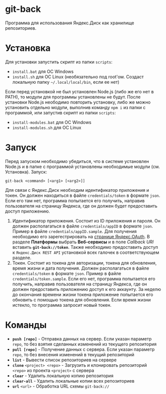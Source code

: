 # git-back
Программа для использования Яндекс.Диск как хранилище репозиториев.

# Установка
Для установки запустить скрипт из папки `scripts`:
- `install.bat` для ОС Windows
- `install.sh` для ОС Linux (необязательно под root'ом. Создаст локальную папку `~/.local/local/bin`, если ее нет)

Если перед установкой не был установлен Node.js (либо же его нет в PATH), то модули для программы установлены не будут. После установки Node.js неободимо повторить установку, либо же можно установить отдельно модули, выполнив команду `npm i` из папки с программой, или запустив скрипт из папки `scripts`:
- `install-modules.bat` для ОС Windows
- `install-modules.sh` для ОС Linux

# Запуск
Перед запуском необходимо убедиться, что в системе установлен Node.js и в папке с программой установлены необходимые модули (см. Установка). Запуск:
```
git-back <command> [<arg1> [<arg2>]]
```
Для связи с Яндекс.Диск необходим идентификатор приложения и токен. Он должен находиться в файле `credentials/token` в формате `json`. Если его там нет, программа попытается его получить, направив пользователя на страницу Яндекса, где он должен будет предоставить доступ приложению.
1. Идентификатор приложения. Состоит из ID приложения и пароля. Он должен располагаться в файле `credentials/appID` в формате `json`. Пример в файле `credentials/appID.sample`. Для получения необходимо его зарегестрировать на [странице Яндекс.OAuth](https://oauth.yandex.ru/). В разделе __Платформы__ выбрать __Веб-сервисы__ и в поле *Callback URI* вставить __`git-back://token`__. Также необходимо предоставить доступ к `Яндекс.Диск REST API` установкой всех галочек в соответствующем разделе.
2. Токен. Состоит из токена для авторизации, токена для обновления, время жизни и дата получения. Должен располагаться в файле `credentials/token` в формате `json`. Пример в файле `credentials/token.sample`. Если его нет, программа попытается его получить, направив пользователя на страницу Яндекса, где он должен предоставить приложению доступ к его аккаунту. За неделю до окончания времени жизни токена приложение попытается его обновить с помощью токена для обновления. Если время жизни истекло, то программа запросит новый токен.

# Команды
- __`push [repo]`__ - Отправка данных на сервер. Если указан параметр `repo`, то без взятия сделанных изменений из текущего репозитория
- __`pull [repo]`__ - Получение данных с сервера. Если указан параметр `repo`, то без внесения изменений в текущий репозиторий
- __`list`__ - Вывести список репозиториев на сервере
- __`clone`__ `<project> <repo>` - Загрузить и клонировать репозиторий `<repo>` из проекта `<project>` с сервера
- __`clear`__ - Удалить локальную копию репозитория
- __`clear-all`__ - Удалить локальные копии всех репозиториев
- __`url`__ `<url>` - Обработка URL схемы `git-back://`